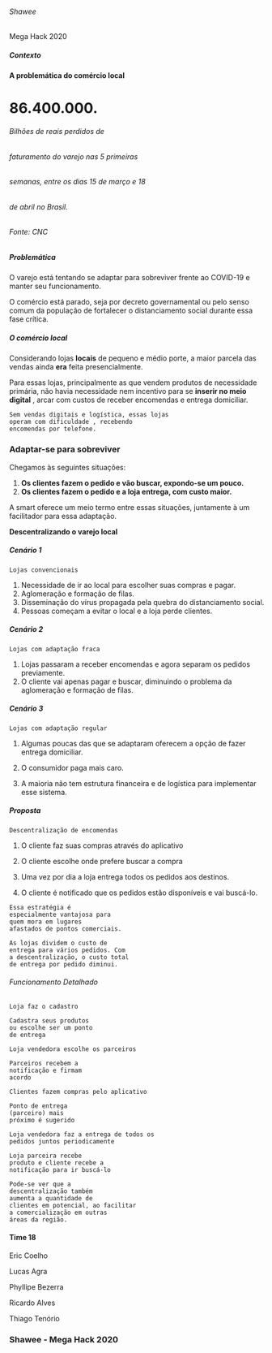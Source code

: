 ###### Shawee

Mega Hack 2020

##### Contexto

**A problemática do comércio local**


# 86.400.000.

###### Bilhões de reais perdidos de

###### faturamento do varejo nas 5 primeiras

###### semanas, entre os dias 15 de março e 18

###### de abril no Brasil.

###### Fonte: CNC


##### Problemática

O varejo está tentando se adaptar para
sobreviver frente ao COVID-19 e manter
seu funcionamento.

O comércio está parado, seja por
decreto governamental ou pelo senso
comum da população de fortalecer o
distanciamento social durante essa fase
crítica.


##### O comércio local

Considerando lojas **locais** de pequeno e
médio porte, a maior parcela das vendas
ainda **era** feita presencialmente.

Para essas lojas, principalmente as que
vendem produtos de necessidade
primária, não havia necessidade nem
incentivo para se **inserir no meio
digital** , arcar com custos de receber
encomendas e entrega domiciliar.


```
Sem vendas digitais e logística, essas lojas
operam com dificuldade , recebendo
encomendas por telefone.
```

### Adaptar-se para sobreviver

Chegamos às seguintes situações:

1. **Os clientes fazem o pedido e vão buscar, expondo-se um pouco.**
2. **Os clientes fazem o pedido e a loja entrega, com custo maior.**


A smart oferece um meio termo entre essas
situações, juntamente à um facilitador para
essa adaptação.


**Descentralizando o varejo local**


##### Cenário 1
```
Lojas convencionais
```

1. Necessidade de ir ao local para
escolher suas compras e pagar.
2. Aglomeração e formação de filas.
3. Disseminação do vírus propagada
    pela quebra do distanciamento social.
4. Pessoas começam a evitar o local e
a loja perde clientes.


##### Cenário 2

```
Lojas com adaptação fraca
```
1. Lojas passaram a receber
encomendas e agora separam os
pedidos previamente.
2. O cliente vai apenas pagar e buscar,
diminuindo o problema da
aglomeração e formação de filas.



##### Cenário 3

```
Lojas com adaptação regular
```
1. Algumas poucas das que se
adaptaram oferecem a opção de fazer
entrega domiciliar.
2. O consumidor paga mais caro.

3. A maioria não tem estrutura financeira e
de logística para implementar esse sistema.


##### Proposta

```
Descentralização de encomendas
```
1. O cliente faz suas compras
através do aplicativo

2. O cliente escolhe onde
    prefere buscar a compra


3. Uma vez por dia a loja
    entrega todos os pedidos aos
    destinos.
4. O cliente é notificado que os
    pedidos estão disponíveis e
    vai buscá-lo.


```
Essa estratégia é
especialmente vantajosa para
quem mora em lugares
afastados de pontos comerciais.
```

```
As lojas dividem o custo de
entrega para vários pedidos. Com
a descentralização, o custo total
de entrega por pedido diminui.
```

###### Funcionamento Detalhado
```
Loja faz o cadastro
```
```
Cadastra seus produtos
ou escolhe ser um ponto
de entrega
```
```
Loja vendedora escolhe os parceiros
```
```
Parceiros recebem a
notificação e firmam
acordo
```
```
Clientes fazem compras pelo aplicativo
```
```
Ponto de entrega
(parceiro) mais
próximo é sugerido
```
```
Loja vendedora faz a entrega de todos os
pedidos juntos periodicamente
```
```
Loja parceira recebe
produto e cliente recebe a
notificação para ir buscá-lo
```

```
Pode-se ver que a
descentralização também
aumenta a quantidade de
clientes em potencial, ao facilitar
a comercialização em outras
áreas da região.
```


#### Time 18

Eric Coelho

Lucas Agra

Phyllipe Bezerra

Ricardo Alves

Thiago Tenório


### Shawee - Mega Hack 2020

